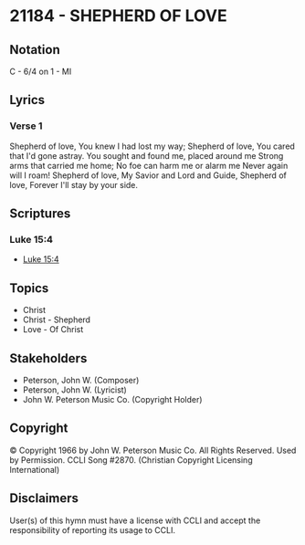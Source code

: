 # 21184 - SHEPHERD OF LOVE

## Notation

C - 6/4 on 1 - MI

## Lyrics

### Verse 1

Shepherd of love, You knew I had lost my way; Shepherd of love, You cared that I'd gone astray. You sought and found me, placed around me Strong arms that carried me home; No foe can harm me or alarm me Never again will I roam! Shepherd of love, My Savior and Lord and Guide, Shepherd of love, Forever I'll stay by your side.


## Scriptures

### Luke 15:4

- [Luke 15:4](https://www.biblegateway.com/passage/?search=Luke%2015%3A4)


## Topics

- Christ
- Christ - Shepherd
- Love - Of Christ

## Stakeholders

- Peterson, John W. (Composer)
- Peterson, John W. (Lyricist)
- John W. Peterson Music Co. (Copyright Holder)

## Copyright

© Copyright 1966 by John W. Peterson Music Co. All Rights Reserved. Used by Permission. CCLI Song #2870.
(Christian Copyright Licensing International)

## Disclaimers

User(s) of this hymn must have a license with CCLI and accept the responsibility of reporting its usage to CCLI.

